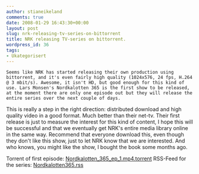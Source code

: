 ```yaml
---
author: stianeikeland
comments: true
date: 2008-01-29 16:43:30+00:00
layout: post
slug: nrk-releasing-tv-series-on-bittorrent
title: NRK releasing TV-series on bittorrent.
wordpress_id: 36
tags:
- Ukategorisert
---
```



    Seems like NRK has started releasing their own production using bittorrent, and it's even fairly high quality (1024x576, 24 fps, H.264 @ 3 mbit/s). Awesome, it isn't HD, but good enough for this kind of use. Lars Monsen's Nordkalotten 365 is the first show to be released, at the moment there are only one episode out but they will release the entire series over the next couple of days.

This is really a step in the right direction: distributed download and high quality video in a good format. Much better than their net-tv. Their first release is just to measure the interest for this kind of content, I hope this will be successful and that we eventually get NRK's entire media library online in the same way. Recommend that everyone download this, even though they don't like this show, just to let NRK know that we are interested. And who knows, you might like the show, I bought the book some months ago.

Torrent of first episode: [Nordkalotten_365_ep_1.mp4.torrent](http://nrkbeta.no/torrent/monsen/Nordkalotten_365_ep_1.mp4.torrent)
RSS-Feed for the series: [Nordkalotten365.rss](http://nrkbeta.no/torrent/monsen/nordkalotten365.rss)
  
